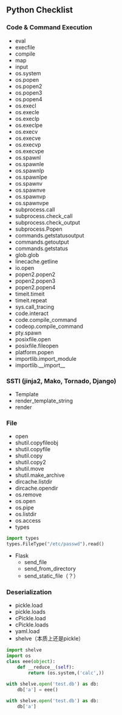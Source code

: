 ## Python Checklist

### Code & Command Execution
- eval
- execfile
- compile
- map
- input
- os.system
- os.popen
- os.popen2
- os.popen3
- os.popen4
- os.execl
- os.execle
- os.execlp
- os.execlpe
- os.execv
- os.execve
- os.execvp
- os.execvpe
- os.spawnl
- os.spawnle
- os.spawnlp
- os.spawnlpe
- os.spawnv
- os.spawnve
- os.spawnvp
- os.spawnvpe
- subprocess.call
- subprocess.check_call
- subprocess.check_output
- subprocess.Popen
- commands.getstatusoutput
- commands.getoutput
- commands.getstatus
- glob.glob
- linecache.getline
- io.open
- popen2.popen2
- popen2.popen3
- popen2.popen4
- timeit.timeit
- timeit.repeat
- sys.call_tracing
- code.interact
- code.compile_command
- codeop.compile_command
- pty.spawn
- posixfile.open
- posixfile.fileopen
- platform.popen
- importlib.import_module
- importlib.\_\_import\_\_

### SSTI (jinja2, Mako, Tornado, Django)
- Template
- render_template_string
- render

### File
- open
- shutil.copyfileobj
- shutil.copyfile
- shutil.copy
- shutil.copy2
- shutil.move
- shutil.make_archive
- dircache.listdir
- dircache.opendir
- os.remove
- os.open
- os.pipe
- os.listdir
- os.access
- types
```python
import types
types.FileType("/etc/passwd").read()
```
- Flask
	- send_file
	- send_from_directory
	- send_static_file（？）
  
### Deserialization
- pickle.load
- pickle.loads
- cPickle.load
- cPickle.loads
- yaml.load
- shelve（本质上还是pickle）
```python
import shelve
import os
class eee(object):
    def __reduce__(self):
        return (os.system,('calc',))

with shelve.open('test.db') as db:
    db['a'] = eee()
    
with shelve.open('test.db') as db:
    db['a']
    
```
